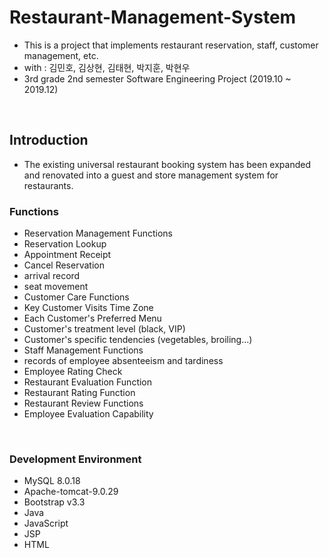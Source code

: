 # Restaurant-Management-System
+ This is a project that implements restaurant reservation, staff, customer management, etc.
+ with : 김민호, 김상현, 김태현, 박지훈, 박현우
+ 3rd grade 2nd semester Software Engineering Project (2019.10 ~ 2019.12)

<br>

## Introduction
+ The existing universal restaurant booking system has been expanded and renovated into a guest and store management system for restaurants.

### Functions
+ Reservation Management Functions
+ Reservation Lookup
+ Appointment Receipt
+ Cancel Reservation
+ arrival record
+ seat movement
+ Customer Care Functions
+ Key Customer Visits Time Zone
+ Each Customer's Preferred Menu
+ Customer's treatment level (black, VIP)
+ Customer's specific tendencies (vegetables, broiling...)
+ Staff Management Functions
+ records of employee absenteeism and tardiness
+ Employee Rating Check
+ Restaurant Evaluation Function
+ Restaurant Rating Function
+ Restaurant Review Functions
+ Employee Evaluation Capability

<br>

### Development Environment
+ MySQL 8.0.18
+ Apache-tomcat-9.0.29
+ Bootstrap v3.3
+ Java
+ JavaScript
+ JSP
+ HTML

<br>
<br>


